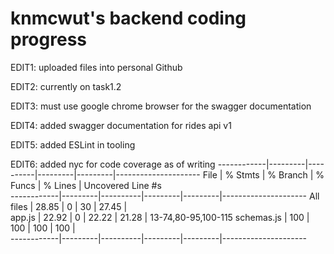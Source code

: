 # knmcwut's backend coding progress
EDIT1: uploaded files into personal Github

EDIT2: currently on task1.2

EDIT3: must use google chrome browser for the swagger documentation

EDIT4: added swagger documentation for rides api v1

EDIT5: added ESLint in tooling

EDIT6: added nyc for code coverage as of writing
------------|---------|----------|---------|---------|---------------------
File        | % Stmts | % Branch | % Funcs | % Lines | Uncovered Line #s   
------------|---------|----------|---------|---------|---------------------
All files   |   28.85 |        0 |      30 |   27.45 |                     
 app.js     |   22.92 |        0 |   22.22 |   21.28 | 13-74,80-95,100-115 
 schemas.js |     100 |      100 |     100 |     100 |                     
------------|---------|----------|---------|---------|---------------------

